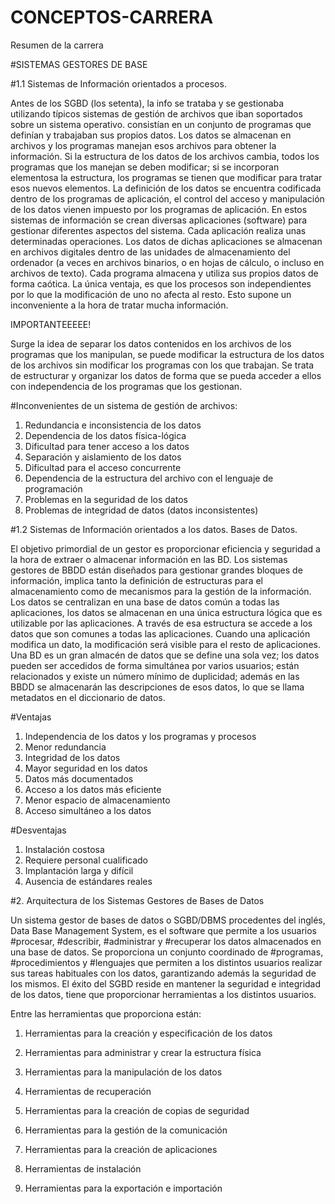# CONCEPTOS-CARRERA

Resumen de la carrera




#SISTEMAS GESTORES DE BASE




#1.1 Sistemas de Información orientados a procesos. 

Antes de los SGBD (los setenta), la info se trataba y se gestionaba utilizando
típicos sistemas de gestión de archivos que iban soportados sobre un sistema operativo.
consistían en un conjunto de programas que definían y trabajaban sus propios datos. Los datos se
almacenan en archivos y los programas manejan esos archivos para obtener la información. Si la
estructura de los datos de los archivos cambia, todos los programas que los manejan se deben
modificar; si se incorporan elementosa la estructura, los programas se tienen que modificar para tratar esos nuevos elementos.
La definición de los datos se encuentra codificada dentro de los programas de
aplicación, el control del acceso y manipulación de los datos vienen impuesto por los programas de aplicación.
En estos sistemas de información se crean diversas aplicaciones (software) para gestionar diferentes
aspectos del sistema. Cada aplicación realiza unas determinadas operaciones. Los datos de dichas
aplicaciones se almacenan en archivos digitales dentro de las unidades de almacenamiento del
ordenador (a veces en archivos binarios, o en hojas de cálculo, o incluso en archivos de texto).
Cada programa almacena y utiliza sus propios datos de forma caótica. La única ventaja, 
es que los procesos son independientes por lo que la modificación de uno no afecta al resto.
Esto supone un inconveniente a la hora de tratar mucha información.

IMPORTANTEEEEE! 

Surge la idea de separar los datos contenidos en los archivos de los programas que los manipulan, 
se puede modificar la estructura de los datos de los archivos sin modificar los programas con los que trabajan. 
Se trata de estructurar y organizar los datos de forma que se pueda acceder a ellos 
con independencia de los programas que los gestionan. 




#Inconvenientes de un sistema de gestión de archivos:


1. Redundancia e inconsistencia de los datos
2. Dependencia de los datos física-lógica
3. Dificultad para tener acceso a los datos
4. Separación y aislamiento de los datos
5. Dificultad para el acceso concurrente
6. Dependencia de la estructura del archivo con el lenguaje de programación
7. Problemas en la seguridad de los datos
8. Problemas de integridad de datos (datos inconsistentes)





#1.2 Sistemas de Información orientados a los datos. Bases de Datos. 


El objetivo primordial de un gestor es proporcionar eficiencia y seguridad 
a la hora de extraer o almacenar información en las BD.
Los sistemas gestores de BBDD están diseñados para gestionar grandes bloques de información,
implica tanto la definición de estructuras para el almacenamiento como de mecanismos para la gestión
de la información.
Los datos se centralizan en una base de datos común a todas las aplicaciones, los datos se almacenan 
en una única estructura lógica que es utilizable por las aplicaciones. 
A través de esa estructura se accede a los datos que son comunes a todas las aplicaciones.
Cuando una aplicación modifica un dato, la modificación será visible para el resto de
aplicaciones.
Una BD es un gran almacén de datos que se define una sola vez; los datos pueden ser accedidos de
forma simultánea por varios usuarios; están relacionados y existe un número mínimo de duplicidad;
además en las BBDD se almacenarán las descripciones de esos datos, lo que se llama metadatos en el
diccionario de datos.





#Ventajas 

1. Independencia de los datos y los programas y procesos
2. Menor redundancia
3. Integridad de los datos
4. Mayor seguridad en los datos
5. Datos más documentados
6. Acceso a los datos más eficiente
7. Menor espacio de almacenamiento
8. Acceso simultáneo a los datos


#Desventajas

1. Instalación costosa
2. Requiere personal cualificado
3. Implantación larga y difícil
4. Ausencia de estándares reales



#2. Arquitectura de los Sistemas Gestores de Bases de Datos 


Un sistema gestor de bases de datos o SGBD/DBMS
procedentes del inglés, Data Base Management System, es el software que permite a los usuarios
#procesar, #describir, #administrar y #recuperar los datos almacenados en una base de datos.
Se proporciona un conjunto coordinado de #programas, #procedimientos y #lenguajes
que permiten a los distintos usuarios realizar sus tareas habituales con los datos, garantizando además
la seguridad de los mismos.
El éxito del SGBD reside en mantener la seguridad e integridad de los datos, tiene que
proporcionar herramientas a los distintos usuarios.



Entre las herramientas que proporciona están: 

1. Herramientas para la creación y especificación de los datos

2. Herramientas para administrar y crear la estructura física

3. Herramientas para la manipulación de los datos

4. Herramientas de recuperación

5. Herramientas para la creación de copias de seguridad

6. Herramientas para la gestión de la comunicación

7. Herramientas para la creación de aplicaciones

8. Herramientas de instalación

9. Herramientas para la exportación e importación







